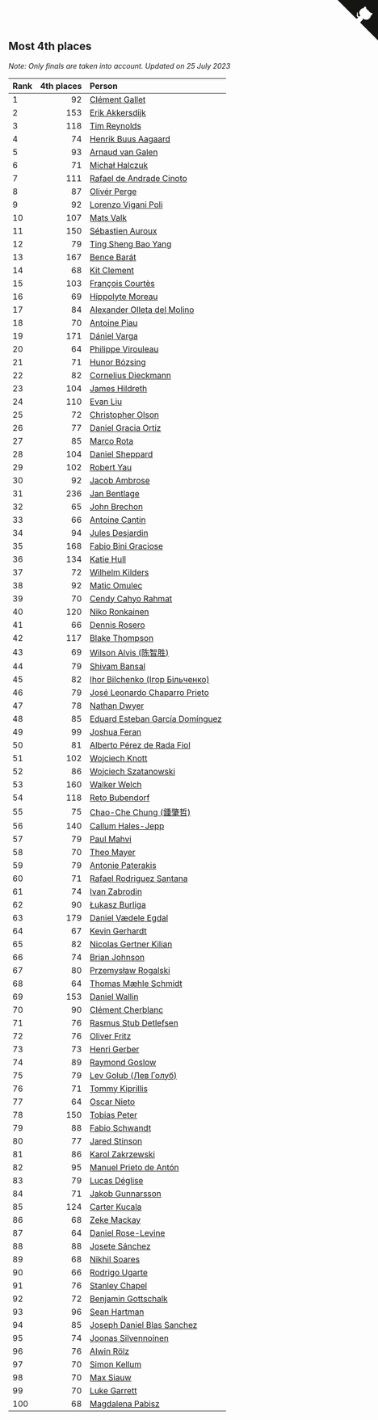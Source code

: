 ## Most 4th places

*Note: Only finals are taken into account.*
*Updated on 25 July 2023*

| Rank | 4th places | Person |
| :--- | ---: | :--- |
| 1 | 92 | [Clément Gallet](https://www.worldcubeassociation.org/persons/2004GALL02) |
| 2 | 153 | [Erik Akkersdijk](https://www.worldcubeassociation.org/persons/2005AKKE01) |
| 3 | 118 | [Tim Reynolds](https://www.worldcubeassociation.org/persons/2005REYN01) |
| 4 | 74 | [Henrik Buus Aagaard](https://www.worldcubeassociation.org/persons/2006BUUS01) |
| 5 | 93 | [Arnaud van Galen](https://www.worldcubeassociation.org/persons/2006GALE01) |
| 6 | 71 | [Michał Halczuk](https://www.worldcubeassociation.org/persons/2006HALC01) |
| 7 | 111 | [Rafael de Andrade Cinoto](https://www.worldcubeassociation.org/persons/2007CINO01) |
| 8 | 87 | [Olivér Perge](https://www.worldcubeassociation.org/persons/2007PERG01) |
| 9 | 92 | [Lorenzo Vigani Poli](https://www.worldcubeassociation.org/persons/2007POLI01) |
| 10 | 107 | [Mats Valk](https://www.worldcubeassociation.org/persons/2007VALK01) |
| 11 | 150 | [Sébastien Auroux](https://www.worldcubeassociation.org/persons/2008AURO01) |
| 12 | 79 | [Ting Sheng Bao Yang](https://www.worldcubeassociation.org/persons/2008BAOY01) |
| 13 | 167 | [Bence Barát](https://www.worldcubeassociation.org/persons/2008BARA01) |
| 14 | 68 | [Kit Clement](https://www.worldcubeassociation.org/persons/2008CLEM01) |
| 15 | 103 | [François Courtès](https://www.worldcubeassociation.org/persons/2008COUR01) |
| 16 | 69 | [Hippolyte Moreau](https://www.worldcubeassociation.org/persons/2008MORE02) |
| 17 | 84 | [Alexander Olleta del Molino](https://www.worldcubeassociation.org/persons/2008OLLE01) |
| 18 | 70 | [Antoine Piau](https://www.worldcubeassociation.org/persons/2008PIAU01) |
| 19 | 171 | [Dániel Varga](https://www.worldcubeassociation.org/persons/2008VARG01) |
| 20 | 64 | [Philippe Virouleau](https://www.worldcubeassociation.org/persons/2008VIRO01) |
| 21 | 71 | [Hunor Bózsing](https://www.worldcubeassociation.org/persons/2009BOZS01) |
| 22 | 82 | [Cornelius Dieckmann](https://www.worldcubeassociation.org/persons/2009DIEC01) |
| 23 | 104 | [James Hildreth](https://www.worldcubeassociation.org/persons/2009HILD01) |
| 24 | 110 | [Evan Liu](https://www.worldcubeassociation.org/persons/2009LIUE01) |
| 25 | 72 | [Christopher Olson](https://www.worldcubeassociation.org/persons/2009OLSO01) |
| 26 | 77 | [Daniel Gracia Ortiz](https://www.worldcubeassociation.org/persons/2009ORTI01) |
| 27 | 85 | [Marco Rota](https://www.worldcubeassociation.org/persons/2009ROTA01) |
| 28 | 104 | [Daniel Sheppard](https://www.worldcubeassociation.org/persons/2009SHEP01) |
| 29 | 102 | [Robert Yau](https://www.worldcubeassociation.org/persons/2009YAUR01) |
| 30 | 92 | [Jacob Ambrose](https://www.worldcubeassociation.org/persons/2010AMBR01) |
| 31 | 236 | [Jan Bentlage](https://www.worldcubeassociation.org/persons/2010BENT01) |
| 32 | 65 | [John Brechon](https://www.worldcubeassociation.org/persons/2010BREC01) |
| 33 | 66 | [Antoine Cantin](https://www.worldcubeassociation.org/persons/2010CANT02) |
| 34 | 94 | [Jules Desjardin](https://www.worldcubeassociation.org/persons/2010DESJ01) |
| 35 | 168 | [Fabio Bini Graciose](https://www.worldcubeassociation.org/persons/2010GRAC02) |
| 36 | 134 | [Katie Hull](https://www.worldcubeassociation.org/persons/2010HULL01) |
| 37 | 72 | [Wilhelm Kilders](https://www.worldcubeassociation.org/persons/2010KILD02) |
| 38 | 92 | [Matic Omulec](https://www.worldcubeassociation.org/persons/2010OMUL02) |
| 39 | 70 | [Cendy Cahyo Rahmat](https://www.worldcubeassociation.org/persons/2010RAHM02) |
| 40 | 120 | [Niko Ronkainen](https://www.worldcubeassociation.org/persons/2010RONK01) |
| 41 | 66 | [Dennis Rosero](https://www.worldcubeassociation.org/persons/2010ROSE03) |
| 42 | 117 | [Blake Thompson](https://www.worldcubeassociation.org/persons/2010THOM03) |
| 43 | 69 | [Wilson Alvis (陈智胜)](https://www.worldcubeassociation.org/persons/2011ALVI01) |
| 44 | 79 | [Shivam Bansal](https://www.worldcubeassociation.org/persons/2011BANS02) |
| 45 | 82 | [Ihor Bilchenko (Ігор Більченко)](https://www.worldcubeassociation.org/persons/2011BILC01) |
| 46 | 79 | [José Leonardo Chaparro Prieto](https://www.worldcubeassociation.org/persons/2011CHAP01) |
| 47 | 78 | [Nathan Dwyer](https://www.worldcubeassociation.org/persons/2011DWYE02) |
| 48 | 85 | [Eduard Esteban García Domínguez](https://www.worldcubeassociation.org/persons/2011EDUA01) |
| 49 | 99 | [Joshua Feran](https://www.worldcubeassociation.org/persons/2011FERA01) |
| 50 | 81 | [Alberto Pérez de Rada Fiol](https://www.worldcubeassociation.org/persons/2011FIOL01) |
| 51 | 102 | [Wojciech Knott](https://www.worldcubeassociation.org/persons/2011KNOT01) |
| 52 | 86 | [Wojciech Szatanowski](https://www.worldcubeassociation.org/persons/2011SZAT01) |
| 53 | 160 | [Walker Welch](https://www.worldcubeassociation.org/persons/2011WELC01) |
| 54 | 118 | [Reto Bubendorf](https://www.worldcubeassociation.org/persons/2012BUBE01) |
| 55 | 75 | [Chao-Che Chung (鍾肇哲)](https://www.worldcubeassociation.org/persons/2012CHON03) |
| 56 | 140 | [Callum Hales-Jepp](https://www.worldcubeassociation.org/persons/2012HALE01) |
| 57 | 79 | [Paul Mahvi](https://www.worldcubeassociation.org/persons/2012MAHV01) |
| 58 | 70 | [Theo Mayer](https://www.worldcubeassociation.org/persons/2012MAYE01) |
| 59 | 79 | [Antonie Paterakis](https://www.worldcubeassociation.org/persons/2012PATE01) |
| 60 | 71 | [Rafael Rodriguez Santana](https://www.worldcubeassociation.org/persons/2012SANT12) |
| 61 | 74 | [Ivan Zabrodin](https://www.worldcubeassociation.org/persons/2012ZABR01) |
| 62 | 90 | [Łukasz Burliga](https://www.worldcubeassociation.org/persons/2013BURL01) |
| 63 | 179 | [Daniel Vædele Egdal](https://www.worldcubeassociation.org/persons/2013EGDA01) |
| 64 | 67 | [Kevin Gerhardt](https://www.worldcubeassociation.org/persons/2013GERH01) |
| 65 | 82 | [Nicolas Gertner Kilian](https://www.worldcubeassociation.org/persons/2013GERT01) |
| 66 | 74 | [Brian Johnson](https://www.worldcubeassociation.org/persons/2013JOHN10) |
| 67 | 80 | [Przemysław Rogalski](https://www.worldcubeassociation.org/persons/2013ROGA02) |
| 68 | 64 | [Thomas Mæhle Schmidt](https://www.worldcubeassociation.org/persons/2013SCHM02) |
| 69 | 153 | [Daniel Wallin](https://www.worldcubeassociation.org/persons/2013WALL03) |
| 70 | 90 | [Clément Cherblanc](https://www.worldcubeassociation.org/persons/2014CHER05) |
| 71 | 76 | [Rasmus Stub Detlefsen](https://www.worldcubeassociation.org/persons/2014DETL01) |
| 72 | 76 | [Oliver Fritz](https://www.worldcubeassociation.org/persons/2014FRIT02) |
| 73 | 73 | [Henri Gerber](https://www.worldcubeassociation.org/persons/2014GERB01) |
| 74 | 89 | [Raymond Goslow](https://www.worldcubeassociation.org/persons/2014GOSL01) |
| 75 | 79 | [Lev Golub (Лев Голуб)](https://www.worldcubeassociation.org/persons/2014HOLU01) |
| 76 | 71 | [Tommy Kiprillis](https://www.worldcubeassociation.org/persons/2014KIPR01) |
| 77 | 64 | [Oscar Nieto](https://www.worldcubeassociation.org/persons/2014NIET03) |
| 78 | 150 | [Tobias Peter](https://www.worldcubeassociation.org/persons/2014PETE03) |
| 79 | 88 | [Fabio Schwandt](https://www.worldcubeassociation.org/persons/2014SCHW02) |
| 80 | 77 | [Jared Stinson](https://www.worldcubeassociation.org/persons/2014STIN01) |
| 81 | 86 | [Karol Zakrzewski](https://www.worldcubeassociation.org/persons/2014ZAKR01) |
| 82 | 95 | [Manuel Prieto de Antón](https://www.worldcubeassociation.org/persons/2015ANTO04) |
| 83 | 79 | [Lucas Déglise](https://www.worldcubeassociation.org/persons/2015DEGL01) |
| 84 | 71 | [Jakob Gunnarsson](https://www.worldcubeassociation.org/persons/2015GUNN01) |
| 85 | 124 | [Carter Kucala](https://www.worldcubeassociation.org/persons/2015KUCA01) |
| 86 | 68 | [Zeke Mackay](https://www.worldcubeassociation.org/persons/2015MACK06) |
| 87 | 64 | [Daniel Rose-Levine](https://www.worldcubeassociation.org/persons/2015ROSE01) |
| 88 | 88 | [Josete Sánchez](https://www.worldcubeassociation.org/persons/2015SANC18) |
| 89 | 68 | [Nikhil Soares](https://www.worldcubeassociation.org/persons/2015SOAR01) |
| 90 | 66 | [Rodrigo Ugarte](https://www.worldcubeassociation.org/persons/2015UGAR01) |
| 91 | 76 | [Stanley Chapel](https://www.worldcubeassociation.org/persons/2016CHAP04) |
| 92 | 72 | [Benjamin Gottschalk](https://www.worldcubeassociation.org/persons/2016GOTT01) |
| 93 | 96 | [Sean Hartman](https://www.worldcubeassociation.org/persons/2016HART02) |
| 94 | 85 | [Joseph Daniel Blas Sanchez](https://www.worldcubeassociation.org/persons/2016SANC08) |
| 95 | 74 | [Joonas Silvennoinen](https://www.worldcubeassociation.org/persons/2016SILV07) |
| 96 | 76 | [Alwin Rölz](https://www.worldcubeassociation.org/persons/2016ROLZ01) |
| 97 | 70 | [Simon Kellum](https://www.worldcubeassociation.org/persons/2016KELL12) |
| 98 | 70 | [Max Siauw](https://www.worldcubeassociation.org/persons/2017SIAU02) |
| 99 | 70 | [Luke Garrett](https://www.worldcubeassociation.org/persons/2017GARR05) |
| 100 | 68 | [Magdalena Pabisz](https://www.worldcubeassociation.org/persons/2017PABI01) |


<a href="https://github.com/JustinTimeCuber/wca_statistics" class="github-corner" aria-label="View source on Github"><svg width="80" height="80" viewBox="0 0 250 250" style="fill:#151513; color:#fff; position: absolute; top: 0; border: 0; right: 0;" aria-hidden="true"><path d="M0,0 L115,115 L130,115 L142,142 L250,250 L250,0 Z"></path><path d="M128.3,109.0 C113.8,99.7 119.0,89.6 119.0,89.6 C122.0,82.7 120.5,78.6 120.5,78.6 C119.2,72.0 123.4,76.3 123.4,76.3 C127.3,80.9 125.5,87.3 125.5,87.3 C122.9,97.6 130.6,101.9 134.4,103.2" fill="currentColor" style="transform-origin: 130px 106px;" class="octo-arm"></path><path d="M115.0,115.0 C114.9,115.1 118.7,116.5 119.8,115.4 L133.7,101.6 C136.9,99.2 139.9,98.4 142.2,98.6 C133.8,88.0 127.5,74.4 143.8,58.0 C148.5,53.4 154.0,51.2 159.7,51.0 C160.3,49.4 163.2,43.6 171.4,40.1 C171.4,40.1 176.1,42.5 178.8,56.2 C183.1,58.6 187.2,61.8 190.9,65.4 C194.5,69.0 197.7,73.2 200.1,77.6 C213.8,80.2 216.3,84.9 216.3,84.9 C212.7,93.1 206.9,96.0 205.4,96.6 C205.1,102.4 203.0,107.8 198.3,112.5 C181.9,128.9 168.3,122.5 157.7,114.1 C157.9,116.9 156.7,120.9 152.7,124.9 L141.0,136.5 C139.8,137.7 141.6,141.9 141.8,141.8 Z" fill="currentColor" class="octo-body"></path></svg></a><style>.github-corner:hover .octo-arm{animation:octocat-wave 560ms ease-in-out}@keyframes octocat-wave{0%,100%{transform:rotate(0)}20%,60%{transform:rotate(-25deg)}40%,80%{transform:rotate(10deg)}}@media (max-width:500px){.github-corner:hover .octo-arm{animation:none}.github-corner .octo-arm{animation:octocat-wave 560ms ease-in-out}}</style>
